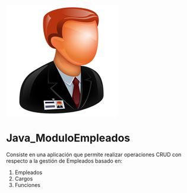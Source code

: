 ![Image of Yaktocat](https://github.com/cluco91/JAVA_ModuloEmpleados/blob/master/Empleados.png)

# Java_ModuloEmpleados

Consiste en una aplicación que permite realizar operaciones CRUD con respecto a la gestión de Empleados basado en:

1. Empleados
2. Cargos
3. Funciones
